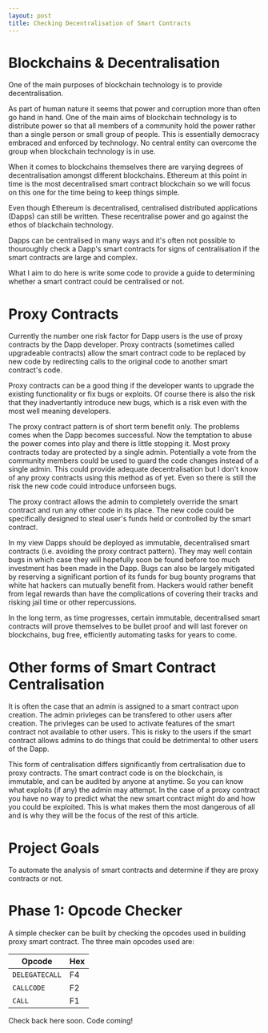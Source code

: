 ```yaml
---
layout: post
title: Checking Decentralisation of Smart Contracts
---
```

# Blockchains & Decentralisation

One of the main purposes of blockchain technology is to provide decentralisation.

As part of human nature it seems that power and corruption more than often go hand in hand. One of the main aims of blockchain technology is to distribute power so that all members of a community hold the power rather than a single person or small group of people. This is essentially democracy embraced and enforced by technology. No central entity can overcome the group when blockchain technology is in use.

When it comes to blockchains themselves there are varying degrees of decentralisation amongst different blockchains. Ethereum at this point in time is the most decentralised smart contract blockchain so we will focus on this one for the time being to keep things simple.

Even though Ethereum is decentralised, centralised distributed applications (Dapps) can still be written. These recentralise power and go against the ethos of blackchain technology.

Dapps can be centralised in many ways and it's often not possible to thouroughly check a Dapp's smart contracts for signs of centralisation if the smart contracts are large and complex.

What I aim to do here is write some code to provide a guide to determining whether a smart contract could be centralised or not.

# Proxy Contracts

Currently the number one risk factor for Dapp users is the use of proxy contracts by the Dapp developer. Proxy contracts (sometimes called upgradeable contracts) allow the smart contract code to be replaced by new code by redirecting calls to the original code to another smart contract's code.

Proxy contracts can be a good thing if the developer wants to upgrade the existing functionality or fix bugs or exploits. Of course there is also the risk that they inadvertantly introduce new bugs, which is a risk even with the most well meaning developers.

The proxy contract pattern is of short term benefit only. The problems comes when the Dapp becomes successful. Now the temptation to abuse the power comes into play and there is little stopping it. Most proxy contracts today are protected by a single admin. Potentially a vote from the community members could be used to guard the code changes instead of a single admin. This could provide adequate decentralisation but I don't know of any proxy contracts using this method as of yet. Even so there is still the risk the new code could introduce unforseen bugs.

The proxy contract allows the admin to completely override the smart contract and run any other code in its place. The new code could be specifically designed to steal user's funds held or controlled by the smart contract.

In my view Dapps should be deployed as immutable, decentralised smart contracts (i.e. avoiding the proxy contract pattern). They may well contain bugs in which case they will hopefully soon be found before too much investment has been made in the Dapp. Bugs can also be largely mitigated by reserving a significant portion of its funds for bug bounty programs that white hat hackers can mutually benefit from. Hackers would rather benefit from legal rewards than have the complications of covering their tracks and risking jail time or other repercussions.

In the long term, as time progresses, certain immutable, decentralised smart contracts will prove themselves to be bullet proof and will last forever on blockchains, bug free, efficiently automating tasks for years to come.

# Other forms of Smart Contract Centralisation

It is often the case that an admin is assigned to a smart contract upon creation. The admin privleges can be transfered to other users after creation. The privleges can be used to activate features of the smart contract not available to other users. This is risky to the users if the smart contract allows admins to do things that could be detrimental to other users of the Dapp.

This form of centralisation differs significantly from certralisation due to proxy contracts. The smart contract code is on the blockchain, is immutable, and can be audited by anyone at anytime. So you can know what exploits (if any) the admin may attempt. In the case of a proxy contract you have no way to predict what the new smart contract might do and how you could be exploited. This is what makes them the most dangerous of all and is why they will be the focus of the rest of this article.

# Project Goals

To automate the analysis of smart contracts and determine if they are proxy contracts or not.

# Phase 1: Opcode Checker

A simple checker can be built by checking the opcodes used in building proxy smart contract. The three main opcodes used are:

|Opcode|Hex|
|-|-|
| `DELEGATECALL` | F4 |
|`CALLCODE` | F2 |
| `CALL` | F1 |

Check back here soon. Code coming!